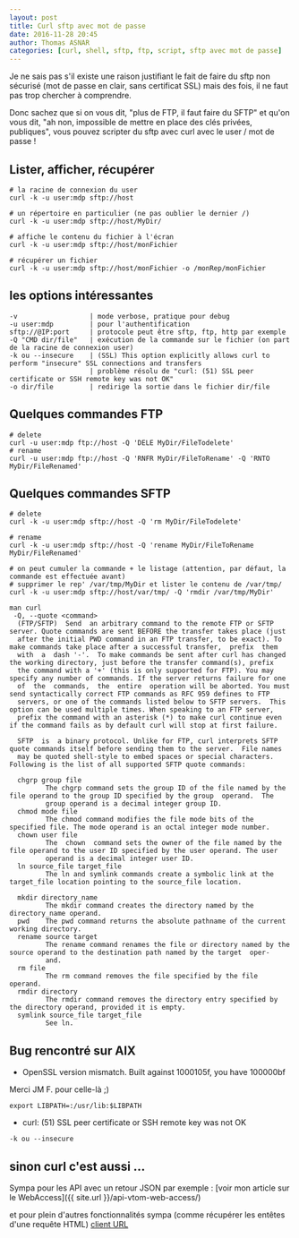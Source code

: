 ```yaml
---
layout: post
title: Curl sftp avec mot de passe
date: 2016-11-28 20:45
author: Thomas ASNAR
categories: [curl, shell, sftp, ftp, script, sftp avec mot de passe]
---
```

Je ne sais pas s'il existe une raison justifiant le fait de faire du sftp non sécurisé (mot de passe en clair, sans certificat SSL) mais des fois, il ne faut pas trop chercher à comprendre.

Donc sachez que si on vous dit, "plus de FTP, il faut faire du SFTP" et qu'on vous dit, "ah non, impossible de mettre en place des clés privées, publiques", vous pouvez scripter du sftp avec curl avec le user / mot de passe !

## Lister, afficher, récupérer

```
# la racine de connexion du user
curl -k -u user:mdp sftp://host

# un répertoire en particulier (ne pas oublier le dernier /)
curl -k -u user:mdp sftp://host/MyDir/

# affiche le contenu du fichier à l'écran
curl -k -u user:mdp sftp://host/monFichier

# récupérer un fichier 
curl -k -u user:mdp sftp://host/monFichier -o /monRep/monFichier
```

## les options intéressantes

```
-v                  | mode verbose, pratique pour debug
-u user:mdp         | pour l'authentification
sftp://@IP:port     | protocole peut être sftp, ftp, http par exemple
-Q "CMD dir/file"   | exécution de la commande sur le fichier (on part de la racine de connexion user)
-k ou --insecure    | (SSL) This option explicitly allows curl to perform "insecure" SSL connections and transfers
                    | problème résolu de "curl: (51) SSL peer certificate or SSH remote key was not OK"
-o dir/file         | redirige la sortie dans le fichier dir/file
```

## Quelques commandes FTP

```
# delete
curl -u user:mdp ftp://host -Q 'DELE MyDir/FileTodelete'
# rename
curl -u user:mdp ftp://host -Q 'RNFR MyDir/FileToRename' -Q 'RNTO MyDir/FileRenamed'
```

## Quelques commandes SFTP

```
# delete
curl -k -u user:mdp sftp://host -Q 'rm MyDir/FileTodelete'

# rename
curl -k -u user:mdp sftp://host -Q 'rename MyDir/FileToRename MyDir/FileRenamed'

# on peut cumuler la commande + le listage (attention, par défaut, la commande est effectuée avant)
# supprimer le rep' /var/tmp/MyDir et lister le contenu de /var/tmp/
curl -k -u user:mdp sftp://host/var/tmp/ -Q 'rmdir /var/tmp/MyDir'

man curl
 -Q, --quote <command>
  (FTP/SFTP)  Send  an arbitrary command to the remote FTP or SFTP server. Quote commands are sent BEFORE the transfer takes place (just
  after the initial PWD command in an FTP transfer, to be exact). To make commands take place after a successful transfer,  prefix  them
  with  a  dash '-'.  To make commands be sent after curl has changed the working directory, just before the transfer command(s), prefix
  the command with a '+' (this is only supported for FTP). You may specify any number of commands. If the server returns failure for one
  of  the  commands,  the  entire  operation will be aborted. You must send syntactically correct FTP commands as RFC 959 defines to FTP
  servers, or one of the commands listed below to SFTP servers.  This option can be used multiple times. When speaking to an FTP server,
  prefix the command with an asterisk (*) to make curl continue even if the command fails as by default curl will stop at first failure.

  SFTP  is  a binary protocol. Unlike for FTP, curl interprets SFTP quote commands itself before sending them to the server.  File names
  may be quoted shell-style to embed spaces or special characters.  Following is the list of all supported SFTP quote commands:

  chgrp group file
         The chgrp command sets the group ID of the file named by the file operand to the group ID specified by the group  operand.  The
         group operand is a decimal integer group ID.
  chmod mode file
         The chmod command modifies the file mode bits of the specified file. The mode operand is an octal integer mode number.
  chown user file
         The  chown  command sets the owner of the file named by the file operand to the user ID specified by the user operand. The user
         operand is a decimal integer user ID.
  ln source_file target_file
         The ln and symlink commands create a symbolic link at the target_file location pointing to the source_file location.

  mkdir directory_name
         The mkdir command creates the directory named by the directory_name operand.
  pwd    The pwd command returns the absolute pathname of the current working directory.
  rename source target
         The rename command renames the file or directory named by the source operand to the destination path named by the target  oper‐
         and.
  rm file
         The rm command removes the file specified by the file operand.
  rmdir directory
         The rmdir command removes the directory entry specified by the directory operand, provided it is empty.
  symlink source_file target_file
         See ln.

```

## Bug rencontré sur AIX

 * OpenSSL version mismatch. Built against 1000105f, you have 100000bf

Merci JM F. pour celle-là ;)

`export LIBPATH=:/usr/lib:$LIBPATH`

 * curl: (51) SSL peer certificate or SSH remote key was not OK

`-k ou --insecure`

## sinon curl c'est aussi ...

Sympa pour les API avec un retour JSON par exemple : [voir mon article sur le WebAccess]({{ site.url }}/api-vtom-web-access/)

et pour plein d'autres fonctionnalités sympa (comme récupérer les entêtes d'une requête HTML)
[client URL](https://fr.wikipedia.org/wiki/CURL)
